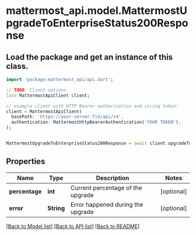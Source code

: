 # mattermost_api.model.MattermostUpgradeToEnterpriseStatus200Response

## Load the package and get an instance of this class.
```dart
import 'package:mattermost_api/api.dart';

// TODO: Client options
late MattermostApiClient client;

// example client with HTTP Bearer authorization and string token:
client = MattermostApiClient(
  basePath: 'https://your-server.tld/api/v4',
  authentication: MattermostHttpBearerAuthentication('YOUR TOKEN'),
);


MattermostUpgradeToEnterpriseStatus200Response = await client.upgradeToEnterpriseStatus200Response.FUNCTION_THAT_RETURNS_THIS_CLASS();

```

## Properties
Name | Type | Description | Notes
------------ | ------------- | ------------- | -------------
**percentage** | **int** | Current percentage of the upgrade | [optional] 
**error** | **String** | Error happened during the upgrade | [optional] 

[[Back to Model list]](../GENERATED_README.md#documentation-for-models) [[Back to API list]](../GENERATED_README.md#documentation-for-api-endpoints) [[Back to README]](../GENERATED_README.md)


